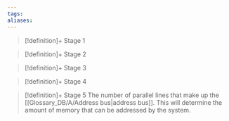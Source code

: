 ```yaml
---
tags:
aliases:
---
```


> [!definition]+ Stage 1
>

> [!definition]+ Stage 2
>

> [!definition]+ Stage 3
>

> [!definition]+ Stage 4
>

> [!definition]+ Stage 5
> The number of parallel lines that make up the [[Glossary_DB/A/Address bus|address bus]]. This will determine the amount of memory that can be addressed by the system.



